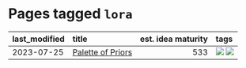 # Pages tagged `lora`

|last_modified|title|est. idea maturity|tags
|:---|:---|---:|:---|
|2023-07-25|[Palette of Priors](../palette_of_priors.md)|533|[![](https://img.shields.io/badge/tag-experimental-d5ffe)](../tags/experimental.md) [![](https://img.shields.io/badge/tag-lora-b443ff)](../tags/lora.md)|